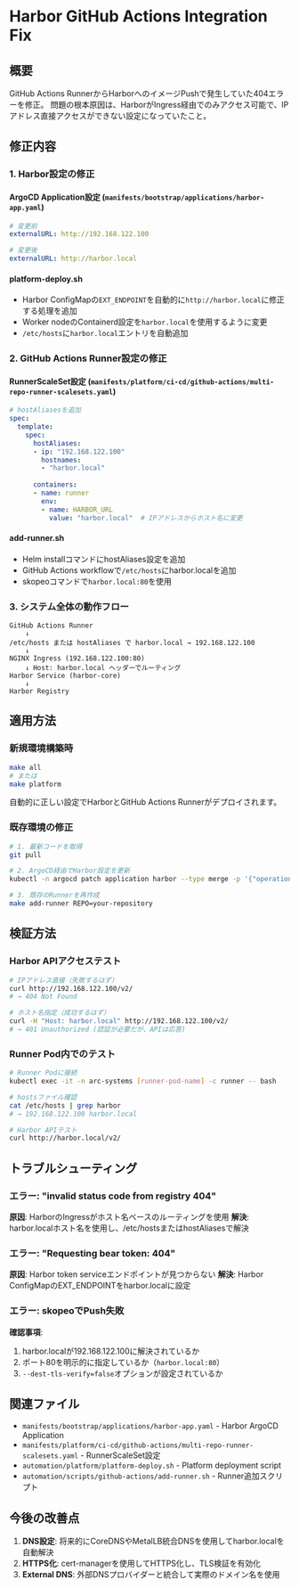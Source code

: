 # Harbor GitHub Actions Integration Fix

## 概要
GitHub Actions RunnerからHarborへのイメージPushで発生していた404エラーを修正。
問題の根本原因は、HarborがIngress経由でのみアクセス可能で、IPアドレス直接アクセスができない設定になっていたこと。

## 修正内容

### 1. Harbor設定の修正

#### ArgoCD Application設定 (`manifests/bootstrap/applications/harbor-app.yaml`)
```yaml
# 変更前
externalURL: http://192.168.122.100

# 変更後  
externalURL: http://harbor.local
```

#### platform-deploy.sh
- Harbor ConfigMapの`EXT_ENDPOINT`を自動的に`http://harbor.local`に修正する処理を追加
- Worker nodeのContainerd設定を`harbor.local`を使用するように変更
- `/etc/hosts`に`harbor.local`エントリを自動追加

### 2. GitHub Actions Runner設定の修正

#### RunnerScaleSet設定 (`manifests/platform/ci-cd/github-actions/multi-repo-runner-scalesets.yaml`)
```yaml
# hostAliasesを追加
spec:
  template:
    spec:
      hostAliases:
      - ip: "192.168.122.100"
        hostnames:
        - "harbor.local"
      
      containers:
      - name: runner
        env:
        - name: HARBOR_URL
          value: "harbor.local"  # IPアドレスからホスト名に変更
```

#### add-runner.sh
- Helm installコマンドにhostAliases設定を追加
- GitHub Actions workflowで`/etc/hosts`にharbor.localを追加
- skopeoコマンドで`harbor.local:80`を使用

### 3. システム全体の動作フロー

```
GitHub Actions Runner
    ↓
/etc/hosts または hostAliases で harbor.local → 192.168.122.100
    ↓  
NGINX Ingress (192.168.122.100:80)
    ↓ Host: harbor.local ヘッダーでルーティング
Harbor Service (harbor-core)
    ↓
Harbor Registry
```

## 適用方法

### 新規環境構築時
```bash
make all
# または
make platform
```
自動的に正しい設定でHarborとGitHub Actions Runnerがデプロイされます。

### 既存環境の修正
```bash
# 1. 最新コードを取得
git pull

# 2. ArgoCD経由でHarbor設定を更新
kubectl -n argocd patch application harbor --type merge -p '{"operation":{"sync":{"prune":true}}}'

# 3. 既存のRunnerを再作成
make add-runner REPO=your-repository
```

## 検証方法

### Harbor APIアクセステスト
```bash
# IPアドレス直接（失敗するはず）
curl http://192.168.122.100/v2/
# → 404 Not Found

# ホスト名指定（成功するはず）
curl -H "Host: harbor.local" http://192.168.122.100/v2/
# → 401 Unauthorized (認証が必要だが、APIは応答)
```

### Runner Pod内でのテスト
```bash
# Runner Podに接続
kubectl exec -it -n arc-systems [runner-pod-name] -c runner -- bash

# hostsファイル確認
cat /etc/hosts | grep harbor
# → 192.168.122.100 harbor.local

# Harbor APIテスト
curl http://harbor.local/v2/
```

## トラブルシューティング

### エラー: "invalid status code from registry 404"
**原因**: HarborのIngressがホスト名ベースのルーティングを使用
**解決**: harbor.localホスト名を使用し、/etc/hostsまたはhostAliasesで解決

### エラー: "Requesting bear token: 404"  
**原因**: Harbor token serviceエンドポイントが見つからない
**解決**: Harbor ConfigMapのEXT_ENDPOINTをharbor.localに設定

### エラー: skopeoでPush失敗
**確認事項**:
1. harbor.localが192.168.122.100に解決されているか
2. ポート80を明示的に指定しているか（`harbor.local:80`）
3. `--dest-tls-verify=false`オプションが設定されているか

## 関連ファイル

- `manifests/bootstrap/applications/harbor-app.yaml` - Harbor ArgoCD Application
- `manifests/platform/ci-cd/github-actions/multi-repo-runner-scalesets.yaml` - RunnerScaleSet設定
- `automation/platform/platform-deploy.sh` - Platform deployment script
- `automation/scripts/github-actions/add-runner.sh` - Runner追加スクリプト

## 今後の改善点

1. **DNS設定**: 将来的にCoreDNSやMetalLB統合DNSを使用してharbor.localを自動解決
2. **HTTPS化**: cert-managerを使用してHTTPS化し、TLS検証を有効化
3. **External DNS**: 外部DNSプロバイダーと統合して実際のドメイン名を使用